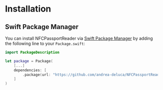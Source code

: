 # Installation

## Swift Package Manager

You can install NFCPassportReader via [Swift Package Manager](https://swift.org/package-manager/) by adding 
the following line to your `Package.swift`:

```swift
import PackageDescription

let package = Package(
    [...]
    dependencies: [
        .package(url: "https://github.com/andrea-deluca/NFCPassportReader.git", from: "0.1.0"),
    ]
)
```
